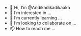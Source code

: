 - 👋 Hi, I’m @Andikadikadikaaka
- 👀 I’m interested in ...
- 🌱 I’m currently learning ...
- 💞️ I’m looking to collaborate on ...
- 📫 How to reach me ...

<!---
Andikadikadikaaka/Andikadikadikaaka is a ✨ special ✨ repository because its `README.md` (this file) appears on your GitHub profile.
You can click the Preview link to take a look at your changes.
--->
